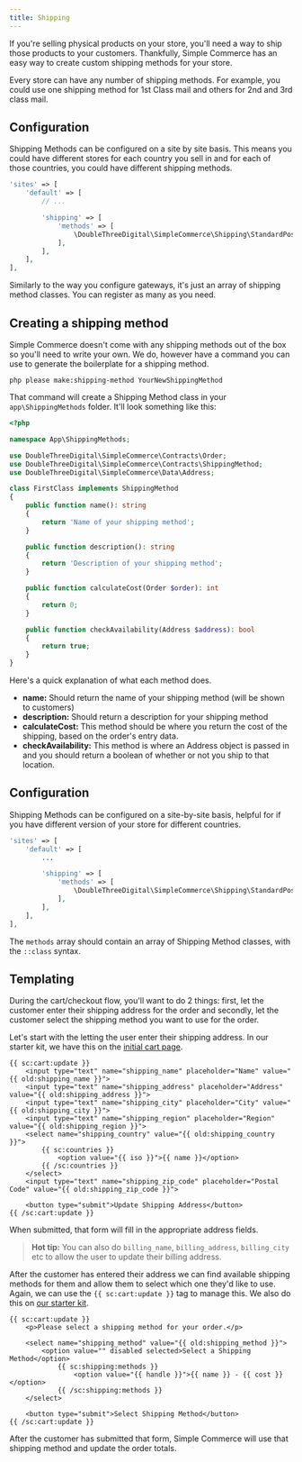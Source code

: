 ```yaml
---
title: Shipping
---
```


If you're selling physical products on your store, you'll need a way to ship those products to your customers. Thankfully, Simple Commerce has an easy way to create custom shipping methods for your store.

Every store can have any number of shipping methods. For example, you could use one shipping method for 1st Class mail and others for 2nd and 3rd class mail.

## Configuration

Shipping Methods can be configured on a site by site basis. This means you could have different stores for each country you sell in and for each of those countries, you could have different shipping methods.

```php
'sites' => [
    'default' => [
        // ...

        'shipping' => [
            'methods' => [
                \DoubleThreeDigital\SimpleCommerce\Shipping\StandardPost::class,
            ],
        ],
    ],
],
```

Similarly to the way you configure gateways, it's just an array of shipping method classes. You can register as many as you need.

## Creating a shipping method

Simple Commerce doesn't come with any shipping methods out of the box so you'll need to write your own. We do, however have a command you can use to generate the boilerplate for a shipping method.

```
php please make:shipping-method YourNewShippingMethod
```

That command will create a Shipping Method class in your `app\ShippingMethods` folder. It'll look something like this:

```php
<?php

namespace App\ShippingMethods;

use DoubleThreeDigital\SimpleCommerce\Contracts\Order;
use DoubleThreeDigital\SimpleCommerce\Contracts\ShippingMethod;
use DoubleThreeDigital\SimpleCommerce\Data\Address;

class FirstClass implements ShippingMethod
{
    public function name(): string
    {
        return 'Name of your shipping method';
    }

    public function description(): string
    {
        return 'Description of your shipping method';
    }

    public function calculateCost(Order $order): int
    {
        return 0;
    }

    public function checkAvailability(Address $address): bool
    {
        return true;
    }
}
```

Here's a quick explanation of what each method does.

* **name:** Should return the name of your shipping method (will be shown to customers)
* **description:** Should return a description for your shipping method
* **calculateCost:** This method should be where you return the cost of the shipping, based on the order's entry data.
* **checkAvailability:** This method is where an Address object is passed in and you should return a boolean of whether or not you ship to that location.

## Configuration

Shipping Methods can be configured on a site-by-site basis, helpful for if you have different version of your store for different countries.

```php
'sites' => [
    'default' => [
        ...

        'shipping' => [
            'methods' => [
                \DoubleThreeDigital\SimpleCommerce\Shipping\StandardPost::class,
            ],
        ],
    ],
],
```

The `methods` array should contain an array of Shipping Method classes, with the `::class` syntax.

## Templating

During the cart/checkout flow, you'll want to do 2 things: first, let the customer enter their shipping address for the order and secondly, let the customer select the shipping method you want to use for the order.

Let's start with the letting the user enter their shipping address. In our starter kit, we have this on the [initial cart page](https://github.com/doublethreedigital/sc-starter-kit/blob/master/resources/views/cart.antlers.html).

```antlers
{{ sc:cart:update }}
    <input type="text" name="shipping_name" placeholder="Name" value="{{ old:shipping_name }}">
    <input type="text" name="shipping_address" placeholder="Address" value="{{ old:shipping_address }}">
    <input type="text" name="shipping_city" placeholder="City" value="{{ old:shipping_city }}">
    <input type="text" name="shipping_region" placeholder="Region" value="{{ old:shipping_region }}">
    <select name="shipping_country" value="{{ old:shipping_country }}">
        {{ sc:countries }}
            <option value="{{ iso }}">{{ name }}</option>
        {{ /sc:countries }}
    </select>
    <input type="text" name="shipping_zip_code" placeholder="Postal Code" value="{{ old:shipping_zip_code }}">

    <button type="submit">Update Shipping Address</button>
{{ /sc:cart:update }}
```

When submitted, that form will fill in the appropriate address fields.

> **Hot tip:** You can also do `billing_name`, `billing_address`, `billing_city` etc to allow the user to update their billing address.

After the customer has entered their address we can find available shipping methods for them and allow them to select which one they'd like to use. Again, we can use the `{{ sc:cart:update }}` tag to manage this. We also do this on [our starter kit](https://github.com/doublethreedigital/sc-starter-kit/blob/master/resources/views/checkout/shipping.antlers.html).

```antlers
{{ sc:cart:update }}
    <p>Please select a shipping method for your order.</p>

    <select name="shipping_method" value="{{ old:shipping_method }}">
        <option value="" disabled selected>Select a Shipping Method</option>
            {{ sc:shipping:methods }}
                <option value="{{ handle }}">{{ name }} - {{ cost }}</option>
            {{ /sc:shipping:methods }}
    </select>

    <button type="submit">Select Shipping Method</button>
{{ /sc:cart:update }}
```

After the customer has submitted that form, Simple Commerce will use that shipping method and update the order totals.
